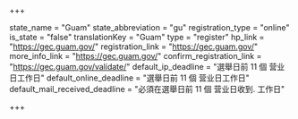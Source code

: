 +++

state_name = "Guam"
state_abbreviation = "gu"
registration_type = "online"
is_state = "false"
translationKey = "Guam"
type = "register"
hp_link = "https://gec.guam.gov/"
registration_link = "https://gec.guam.gov/"
more_info_link = "https://gec.guam.gov/"
confirm_registration_link = "https://gec.guam.gov/validate/"
default_ip_deadline = "選舉日前 11 個 营业日工作日"
default_online_deadline = "選舉日前 11 個 营业日工作日"
default_mail_received_deadline = "必須在選舉日前 11 個 营业日收到. 工作日"

+++